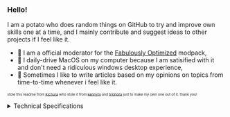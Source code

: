### Hello!
I am a potato who does random things on GitHub to try and improve own skills one at a time, and I mainly contribute and suggest ideas to other projects if I feel like it.

- 🔭 I am a official moderator for the [Fabulously Optimized](https://fabulously-optimized.github.io/discord) modpack,
- 🍎 I daily-drive MacOS on my computer because I am satisified with it and don't need a ridiculous windows desktop experience,
- 📝 Sometimes I like to write articles based on my opinions on topics from time-to-time whenever i feel like it.

<sub><sup><sup>stole this readme from [Kichura](https://github.com/Kichura) who stole it from [kennytv](https://github.com/kennytv) and [triphora](https://github.com/triphora) just to make my own one out of it. thank you!</sup></sup></sup>

<details><summary>Technical Specifications</summary>

[![OS - MacOS 10.13.6](https://img.shields.io/badge/MacOS-10.13.6-FFFFFF?style=flat&logo=apple&logoColor=white)](https://en.wikipedia.org/wiki/MacOS) [![CPU - Intel Core i7](https://img.shields.io/badge/Intel_Core-i7--870-blue?style=flat&logo=intel&logoColor=white)](https://www.intel.co.uk/content/www/uk/en/products/sku/41315/intel-core-i7870-processor-8m-cache-2-93-ghz/specifications.html) [![GPU - ATI Radeon HD 5750](https://img.shields.io/badge/ATI_Radeon_HD-5750-ED1C24?style=flat&logo=amd&logoColor=white)](https://www.techpowerup.com/gpu-specs/radeon-hd-5750.c249)

[![iMac - 27-inch, Mid 2010)](https://img.shields.io/badge/iMac-FFFFFF?style=flat&logo=apple&logoColor=black)](https://support.apple.com/kb/sp695?locale=en_US)
[![Mobile - Samsung Galaxy Note 9](https://img.shields.io/badge/Samsung_Galaxy-Note9-FFFFFF?style=flat&logo=samsung)](https://en.wikipedia.org/wiki/Samsung_Galaxy_Note_9)
